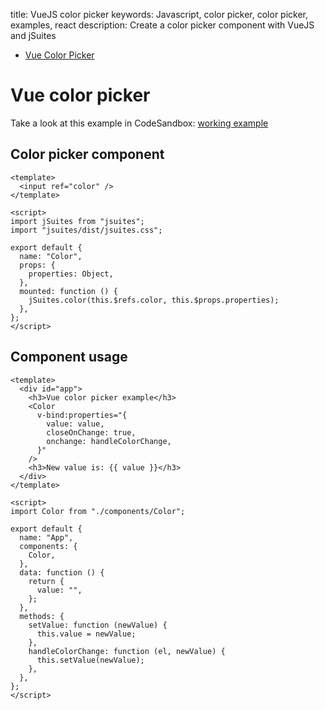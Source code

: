 title: VueJS color picker
keywords: Javascript, color picker, color picker, examples, react
description: Create a color picker component with VueJS and jSuites

* [Vue Color Picker](/docs/v4/color-picker)

Vue color picker
================

Take a look at this example in CodeSandbox: [working example](https://codesandbox.io/s/jsuites-vue-color-picker-eilb3)

Color picker component
----------------------

```vue
<template>
  <input ref="color" />
</template>
  
<script>
import jSuites from "jsuites";
import "jsuites/dist/jsuites.css";

export default {
  name: "Color",
  props: {
    properties: Object,
  },
  mounted: function () {
    jSuites.color(this.$refs.color, this.$props.properties);
  },
};
</script>
```

Component usage
---------------

```vue
<template>
  <div id="app">
    <h3>Vue color picker example</h3>
    <Color
      v-bind:properties="{
        value: value,
        closeOnChange: true,
        onchange: handleColorChange,
      }"
    />
    <h3>New value is: {{ value }}</h3>
  </div>
</template>
  
<script>
import Color from "./components/Color";

export default {
  name: "App",
  components: {
    Color,
  },
  data: function () {
    return {
      value: "",
    };
  },
  methods: {
    setValue: function (newValue) {
      this.value = newValue;
    },
    handleColorChange: function (el, newValue) {
      this.setValue(newValue);
    },
  },
};
</script>
```
